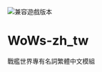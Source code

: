 ![兼容遊戲版本][1]

[1]: https://img.shields.io/badge/%E5%85%BC%E5%AE%B9%E9%81%8A%E6%88%B2%E7%89%88%E6%9C%AC-0.13.0.0-brightgreen

# WoWs-zh_tw
戰艦世界專有名詞繁體中文模組
